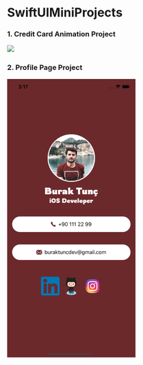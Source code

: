 # SwiftUIMiniProjects

### 1. Credit Card Animation Project
![](https://media.giphy.com/media/VCsedGTyJvE5UmBCwB/giphy.gif) 

### 2. Profile Page Project
![](https://github.com/buraktuncdev/SwiftUIMiniProjects/blob/master/profilepageswiftui.PNG?raw=false)


